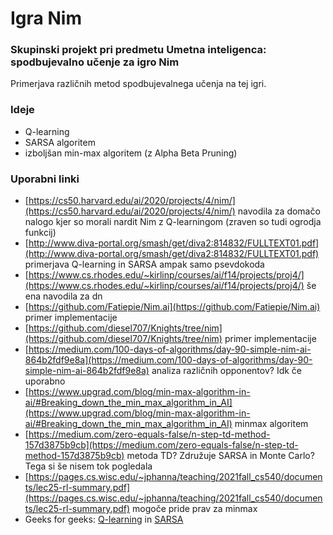 # Igra Nim

### Skupinski projekt pri predmetu Umetna inteligenca: spodbujevalno učenje za igro Nim

Primerjava različnih metod spodbujevalnega učenja na tej igri.

### Ideje

* Q-learning
* SARSA algoritem
* izboljšan min-max algoritem (z Alpha Beta Pruning)

### Uporabni linki

* [https://cs50.harvard.edu/ai/2020/projects/4/nim/](https://cs50.harvard.edu/ai/2020/projects/4/nim/) navodila za domačo nalogo kjer so morali nardit Nim z Q-learningom (zraven so tudi ogrodja funkcij)
* [http://www.diva-portal.org/smash/get/diva2:814832/FULLTEXT01.pdf](http://www.diva-portal.org/smash/get/diva2:814832/FULLTEXT01.pdf) primerjava Q-learning in SARSA ampak samo psevdokoda
* [https://www.cs.rhodes.edu/~kirlinp/courses/ai/f14/projects/proj4/](https://www.cs.rhodes.edu/~kirlinp/courses/ai/f14/projects/proj4/) še ena navodila za dn
* [https://github.com/Fatiepie/Nim.ai](https://github.com/Fatiepie/Nim.ai) primer implementacije
* [https://github.com/diesel707/Knights/tree/nim](https://github.com/diesel707/Knights/tree/nim) primer implementacije
* [https://medium.com/100-days-of-algorithms/day-90-simple-nim-ai-864b2fdf9e8a](https://medium.com/100-days-of-algorithms/day-90-simple-nim-ai-864b2fdf9e8a) analiza različnih opponentov? Idk če uporabno
* [https://www.upgrad.com/blog/min-max-algorithm-in-ai/#Breaking_down_the_min_max_algorithm_in_AI](https://www.upgrad.com/blog/min-max-algorithm-in-ai/#Breaking_down_the_min_max_algorithm_in_AI) minmax algoritem
* [https://medium.com/zero-equals-false/n-step-td-method-157d3875b9cb](https://medium.com/zero-equals-false/n-step-td-method-157d3875b9cb) metoda TD? Združuje SARSA in Monte Carlo? Tega si še nisem tok pogledala
* [https://pages.cs.wisc.edu/~jphanna/teaching/2021fall_cs540/documents/lec25-rl-summary.pdf](https://pages.cs.wisc.edu/~jphanna/teaching/2021fall_cs540/documents/lec25-rl-summary.pdf) mogoče pride prav za minmax
* Geeks for geeks: [Q-learning](https://www.geeksforgeeks.org/q-learning-in-python/) in [SARSA](https://www.geeksforgeeks.org/sarsa-reinforcement-learning/)
